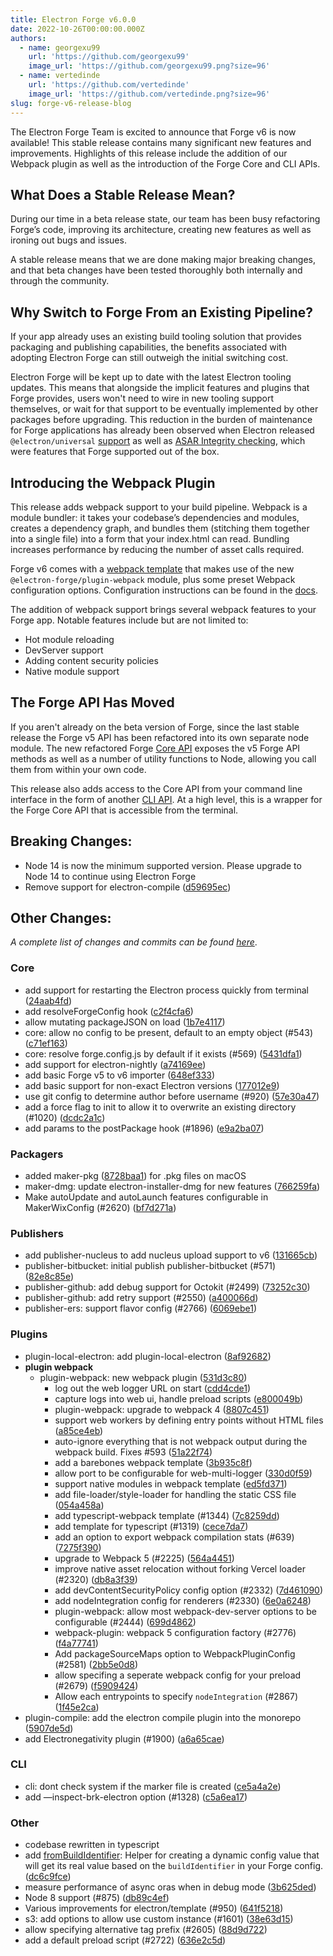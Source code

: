 ```yaml
---
title: Electron Forge v6.0.0
date: 2022-10-26T00:00:00.000Z
authors:
  - name: georgexu99
    url: 'https://github.com/georgexu99'
    image_url: 'https://github.com/georgexu99.png?size=96'
  - name: vertedinde
    url: 'https://github.com/vertedinde'
    image_url: 'https://github.com/vertedinde.png?size=96'
slug: forge-v6-release-blog
---
```


The Electron Forge Team is excited to announce that Forge v6 is now available! This stable release contains many significant new features and improvements. Highlights of this release include the addition of our Webpack plugin as well as the introduction of the Forge Core and CLI APIs.

## What Does a Stable Release Mean?

During our time in a beta release state, our team has been busy refactoring Forge’s code, improving its architecture, creating new features as well as ironing out bugs and issues.

A stable release means that we are done making major breaking changes, and that beta changes have been tested thoroughly both internally and through the community.

## Why Switch to Forge From an Existing Pipeline?

If your app already uses an existing build tooling solution that provides packaging and publishing capabilities, the benefits associated with adopting Electron Forge can still outweigh the initial switching cost.

Electron Forge will be kept up to date with the latest Electron tooling updates. This means that alongside the implicit features and plugins that Forge provides, users won't need to wire in new tooling support themselves, or wait for that support to be eventually implemented by other packages before upgrading. This reduction in the burden of maintenance for Forge applications has already been observed when Electron released `@electron/universal` [support](https://github.com/electron/universal) as well as [ASAR Integrity checking](https://www.electronjs.org/docs/latest/tutorial/asar-integrity), which were features that Forge supported out of the box.

## Introducing the Webpack Plugin

This release adds webpack support to your build pipeline. Webpack is a module bundler: it takes your codebase’s dependencies and modules, creates a dependency graph, and bundles them (stitching them together into a single file) into a form that your index.html can read. Bundling increases performance by reducing the number of asset calls required.

Forge v6 comes with a [webpack template] that makes use of the new `@electron-forge/plugin-webpack` module, plus some preset Webpack configuration options. Configuration instructions can be found in the [docs](https://www.electronforge.io/config/plugins/webpack).

The addition of webpack support brings several webpack features to your Forge app. Notable features include but are not limited to:
- Hot module reloading
- DevServer support
- Adding content security policies
- Native module support

## The Forge API Has Moved

If you aren't already on the beta version of Forge, since the last stable release the Forge v5 API has been refactored into its own separate node module. The new refactored Forge [Core API] exposes the v5 Forge API methods as well as a number of utility functions to Node, allowing you call them from within your own code.

This release also adds access to the Core API from your command line interface in the form of another [CLI API]. At a high level, this is a wrapper for the Forge Core API that is accessible from the terminal.

## Breaking Changes:

- Node 14 is now the minimum supported version. Please upgrade to Node 14 to continue using Electron Forge
- Remove support for electron-compile ([d59695ec](https://github.com/electron-userland/electron-forge/commit/d59695ec))

## Other Changes:

_A complete list of changes and commits can be found [here](https://github.com/electron-userland/electron-forge/blob/main/CHANGELOG.md)_.


### Core

* add support for restarting the Electron process quickly from terminal ([24aab4fd](https://github.com/electron-userland/electron-forge/commit/24aab4fd))
* add resolveForgeConfig hook ([c2f4cfa6](https://github.com/electron-userland/electron-forge/commit/c2f4cfa6))
* allow mutating packageJSON on load ([1b7e4117](https://github.com/electron-userland/electron-forge/commit/1b7e4117))
* core: allow no config to be present, default to an empty object (#543) ([c71ef163](https://github.com/electron-userland/electron-forge/commit/c71ef163))
* core: resolve forge.config.js by default if it exists (#569) ([5431dfa1](https://github.com/electron-userland/electron-forge/commit/5431dfa1))
* add support for electron-nightly ([a74169ee](https://github.com/electron-userland/electron-forge/commit/a74169ee))
* add basic Forge v5 to v6 importer ([648ef333](https://github.com/electron-userland/electron-forge/commit/648ef333))
* add basic support for non-exact Electron versions ([177012e9](https://github.com/electron-userland/electron-forge/commit/177012e9))
* use git config to determine author before username (#920) ([57e30a47](https://github.com/electron-userland/electron-forge/commit/57e30a47))
* add a force flag to init to allow it to overwrite an existing directory (#1020) ([dcdc2a1c](https://github.com/electron-userland/electron-forge/commit/dcdc2a1c))
* add params to the postPackage hook (#1896) ([e9a2ba07](https://github.com/electron-userland/electron-forge/commit/e9a2ba07))

### Packagers

* added maker-pkg ([8728baa1](https://github.com/electron-userland/electron-forge/commit/8728baa1)) for .pkg files on macOS
* maker-dmg: update electron-installer-dmg for new features ([766259fa](https://github.com/electron-userland/electron-forge/commit/766259fa))
* Make autoUpdate and autoLaunch features configurable in MakerWixConfig (#2620) ([bf7d271a](https://github.com/electron-userland/electron-forge/commit/bf7d271a))

### Publishers

* add publisher-nucleus to add nucleus upload support to v6 ([131665cb](https://github.com/electron-userland/electron-forge/commit/131665cb))
* publisher-bitbucket: initial publish publisher-bitbucket (#571) ([82e8c85e](https://github.com/electron-userland/electron-forge/commit/82e8c85e))
* publisher-github: add debug support for Octokit (#2499) ([73252c30](https://github.com/electron-userland/electron-forge/commit/73252c30))
* publisher-github: add retry support (#2550) ([a400066d](https://github.com/electron-userland/electron-forge/commit/a400066d))
* publisher-ers: support flavor config (#2766) ([6069ebe1](https://github.com/electron-userland/electron-forge/commit/6069ebe1))

### Plugins

* plugin-local-electron: add plugin-local-electron ([8af92682](https://github.com/electron-userland/electron-forge/commit/8af92682))
* **plugin webpack**
    * plugin-webpack: new webpack plugin ([531d3c80](https://github.com/electron-userland/electron-forge/commit/531d3c80))
        * log out the web logger URL on start ([cdd4cde1](https://github.com/electron-userland/electron-forge/commit/cdd4cde1))
        * capture logs into web ui, handle preload scripts ([e800049b](https://github.com/electron-userland/electron-forge/commit/e800049b))
        * plugin-webpack: upgrade to webpack 4 ([8807c451](https://github.com/electron-userland/electron-forge/commit/8807c451))
        * support web workers by defining entry points without HTML files ([a85ce4eb](https://github.com/electron-userland/electron-forge/commit/a85ce4eb))
        * auto-ignore everything that is not webpack output during the webpack build. Fixes #593 ([51a22f74](https://github.com/electron-userland/electron-forge/commit/51a22f74))
        * add a barebones webpack template ([3b935c8f](https://github.com/electron-userland/electron-forge/commit/3b935c8f))
        * allow port to be configurable for web-multi-logger ([330d0f59](https://github.com/electron-userland/electron-forge/commit/330d0f59))
        * support native modules in webpack template ([ed5fd371](https://github.com/electron-userland/electron-forge/commit/ed5fd371))
        * add file-loader/style-loader for handling the static CSS file ([054a458a](https://github.com/electron-userland/electron-forge/commit/054a458a))
        * add typescript-webpack template (#1344) ([7c8259dd](https://github.com/electron-userland/electron-forge/commit/7c8259dd))
        * add template for typescript (#1319) ([cece7da7](https://github.com/electron-userland/electron-forge/commit/cece7da7))
        * add an option to export webpack compilation stats (#639) ([7275f390](https://github.com/electron-userland/electron-forge/commit/7275f390))
        * upgrade to Webpack 5 (#2225) ([564a4451](https://github.com/electron-userland/electron-forge/commit/564a4451))
        * improve native asset relocation without forking Vercel loader (#2320) ([db8a3f39](https://github.com/electron-userland/electron-forge/commit/db8a3f39))
        * add devContentSecurityPolicy config option (#2332) ([7d461090](https://github.com/electron-userland/electron-forge/commit/7d461090))
        * add nodeIntegration config for renderers (#2330) ([6e0a6248](https://github.com/electron-userland/electron-forge/commit/6e0a6248))
        * plugin-webpack: allow most webpack-dev-server options to be configurable (#2444) ([699d4862](https://github.com/electron-userland/electron-forge/commit/699d4862))
        * webpack-plugin: webpack 5 configuration factory (#2776) ([f4a77741](https://github.com/electron-userland/electron-forge/commit/f4a77741))
        * Add packageSourceMaps option to WebpackPluginConfig (#2581) ([2bb5e0d8](https://github.com/electron-userland/electron-forge/commit/2bb5e0d8))
        * allow specifing a seperate webpack config for your preload (#2679) ([f5909424](https://github.com/electron-userland/electron-forge/commit/f5909424))
        * Allow each entrypoints to specify `nodeIntegration` (#2867) ([1f45e2ca](https://github.com/electron-userland/electron-forge/commit/1f45e2ca))
* plugin-compile: add the electron compile plugin into the monorepo ([5907de5d](https://github.com/electron-userland/electron-forge/commit/5907de5d))
* add Electronegativity plugin (#1900) ([a6a65cae](https://github.com/electron-userland/electron-forge/commit/a6a65cae))

### CLI

* cli: dont check system if the marker file is created ([ce5a4a2e](https://github.com/electron-userland/electron-forge/commit/ce5a4a2e))
*  add —inspect-brk-electron option (#1328) ([c5a6ea17](https://github.com/electron-userland/electron-forge/commit/c5a6ea17))

### Other

* codebase rewritten in typescript
* add [fromBuildIdentifier](https://js.electronforge.io/classes/_electron_forge_core.ForgeUtils.html#fromBuildIdentifier): Helper for creating a dynamic config value that will get its real value based on the `buildIdentifier` in your Forge config.  ([dc6c9fce](https://github.com/electron-userland/electron-forge/commit/dc6c9fce))
* measure performance of async oras when in debug mode ([3b625ded](https://github.com/electron-userland/electron-forge/commit/3b625ded))
* Node 8 support (#875) ([db89c4ef](https://github.com/electron-userland/electron-forge/commit/db89c4ef))
* Various improvements for electron/template (#950) ([641f5218](https://github.com/electron-userland/electron-forge/commit/641f5218))
* s3: add options to allow use custom instance (#1601) ([38e63d15](https://github.com/electron-userland/electron-forge/commit/38e63d15))
* allow specifying alternative tag prefix (#2605) ([88d9d722](https://github.com/electron-userland/electron-forge/commit/88d9d722))
*  add a default preload script (#2722) ([636e2c5d](https://github.com/electron-userland/electron-forge/commit/636e2c5d))

<!-- links -->

[Core API]: https://www.npmjs.com/package/@electron-forge/core
[CLI API]: https://www.npmjs.com/package/@electron-forge/cli
[webpack template]: https://www.electronforge.io/templates/webpack-template



